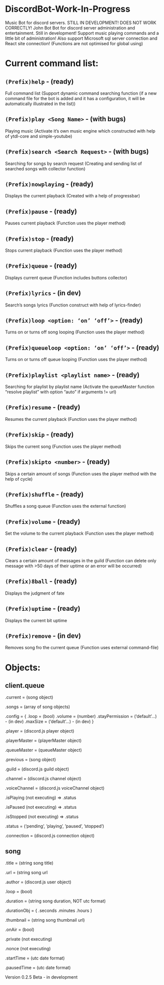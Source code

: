 # DiscordBot-Work-In-Progress
Music Bot for discord servers. STILL IN DEVELOPMENT! DOES NOT WORK CORRECTLY!
John Bot
Bot for discord server administration and entertainment. 
Still in development!
Support music playing commands and a little bit of administration! 
Also support Microsoft sql server connection and React site connection! (Functions are not optimised for global using) 

# Current command list:

## `(Prefix)help` - (ready) #
Full command list
(Support dynamic command searching function (if a new command file for the bot is added and it has a configuration, it will be automatically illustrated in the list))

## `(Prefix)play <Song Name>` - (with bugs)
Playing music
(Activate it’s own music engine which constructed with help of ytdl-core and simple-youtube)

## `(Prefix)search <Search Request>` - (with bugs)
Searching for songs by search request
(Creating and sending list of searched songs with collector function)

## `(Prefix)nowplaying` - (ready)
Displays the current playback 
(Created with a help of progressbar)

## `(Prefix)pause` - (ready)
Pauses current playback 
(Function uses the player method)

## `(Prefix)stop` - (ready)
Stops current playback 
(Function uses the player method)

## `(Prefix)queue` - (ready)
Displays current queue 
(Function includes buttons collector)

## `(Prefix)lyrics` - (in dev)
Search’s songs lyrics 
(Function construct with help of lyrics-finder)

## `(Prefix)loop <option: ‘on’ ‘off’>` - (ready)
Turns on or turns off song looping
(Function uses the player method)

## `(Prefix)queueloop <option: ‘on’ ‘off’>` - (ready)
Turns on or turns off queue looping
(Function uses the player method) 

## `(Prefix)playlist <playlist name>` - (ready)
Searching for playlist by playlist name
(Activate the queueMaster function “resolve playlist” with option “auto” if arguments != url) 

## `(Prefix)resume` - (ready)
Resumes the current playback
(Function uses the player method) 

## `(Prefix)skip` - (ready)
Skips the current song
(Function uses the player method) 

## `(Prefix)skipto <number>` - (ready)
Skips a certain amount of songs
(Function uses the player method with the help of cycle) 

## `(Prefix)shuffle` - (ready)
Shuffles a song queue
(Function uses the external function) 

## `(Prefix)volume` - (ready)
Set the volume to the current playback
(Function uses the player method) 

## `(Prefix)clear` - (ready)
Clears a certain amount of messages in the guild
(Function can delete only message with >50 days of their uptime or an error will be occurred) 

## `(Prefix)8ball` - (ready)
Displays the judgment of fate

## `(Prefix)uptime` - (ready)
Displays the current bit uptime 

## `(Prefix)remove` - (in dev)
Removes song fro the current queue 
(Function uses external command-file)



# Objects:
 
## client.queue
 
.current = (song object)
 
.songs = (array of song objects)
 
.config = {
.loop = (bool)
.volume = (number)
.stayPermission = (‘default’…) - (in dev)
.maxSize = (‘default’…) - (in dev)
}
 
.player = (discord.js player object)
 
.playerMaster = (playerMaster object)
 
.queueMaster = (queueMaster object)
 
.previous = (song object)
 
.guild = (discord.js guild object)
 
.channel = (discord.js channel object)
 
.voiceChannel = (discord.js voiceChannel object)
 
.isPlaying (not executing) => .status
 
.isPaused (not executing) => .status
 
.isStopped (not executing) => .status
 
.status = (‘pending’, ’playing’, ’paused’, ’stopped’)
 
.connection = (discord.js connection object)

## song
 
.title = (string song title)
 
.url = (string song url
 
.author = (discord.js user object)
 
.loop = (bool)
 
.duration = (string song duration, NOT utc format)
 
.durationObj = {
.seconds
.minutes
.hours
}
 
.thumbnail = (string song thumbnail url)
 
.onAir = (bool)
 
.private (not executing)
 
.nonce (not executing)
 
.startTime = (utc date format)
 
.pausedTime = (utc date format)

 
 
Version 0.2.5 Beta - in development
